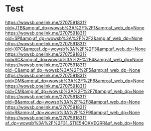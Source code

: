# Test
 https://wowsb.onelink.me/2707591831?pid=JTB&amp;af_dp=wowsb%3A%2F%2F1&amp;af_web_dp=None  https://wowsb.onelink.me/2707591831?pid=SP&amp;af_dp=wowsb%3A%2F%2F2&amp;af_web_dp=None  https://wowsb.onelink.me/2707591831?pid=XPC&amp;af_dp=wowsb%3A%2F%2F3&amp;af_web_dp=None  https://wowsb.onelink.me/2707591831?pid=SC&amp;af_dp=wowsb%3A%2F%2F4&amp;af_web_dp=None  https://wowsb.onelink.me/2707591831?pid=C&amp;af_dp=wowsb%3A%2F%2F5&amp;af_web_dp=None  https://wowsb.onelink.me/2707591831?pid=DM&amp;af_dp=wowsb%3A%2F%2F6&amp;af_web_dp=None  https://wowsb.onelink.me/2707591831?pid=CM&amp;af_dp=wowsb%3A%2F%2F7&amp;af_web_dp=None  https://wowsb.onelink.me/2707591831?pid=B&amp;af_dp=wowsb%3A%2F%2F8&amp;af_web_dp=None  https://wowsb.onelink.me/2707591831?pid=R&amp;af_dp=wowsb%3A%2F%2F9&amp;af_web_dp=None
https://wowsb.onelink.me/2707591831?af_dp=wowsb%3A%2F%2F31_STIE54OKVEGRR&af_web_dp=None

